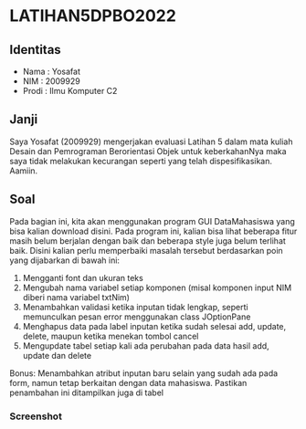 # LATIHAN5DPBO2022
## Identitas
- Nama : Yosafat
- NIM  : 2009929
- Prodi : Ilmu Komputer C2

## Janji
Saya Yosafat (2009929) mengerjakan evaluasi Latihan 5 dalam mata kuliah Desain dan Pemrograman Berorientasi Objek untuk keberkahanNya maka saya tidak melakukan kecurangan seperti yang telah dispesifikasikan. Aamiin.

## Soal
Pada bagian ini, kita akan menggunakan program GUI DataMahasiswa yang bisa kalian download disini. Pada program ini, kalian bisa lihat beberapa fitur masih belum berjalan dengan baik dan beberapa style juga belum terlihat baik. Disini kalian perlu memperbaiki masalah tersebut berdasarkan poin yang dijabarkan di bawah ini:
1. Mengganti font dan ukuran teks
2. Mengubah nama variabel setiap komponen (misal komponen input NIM diberi nama variabel txtNim)
3. Menambahkan validasi ketika inputan tidak lengkap, seperti memunculkan pesan error menggunakan class JOptionPane
4. Menghapus data pada label inputan ketika sudah selesai add, update, delete, maupun ketika menekan tombol cancel
5. Mengupdate tabel setiap kali ada perubahan pada data hasil add, update dan delete

Bonus:
Menambahkan atribut inputan baru selain yang sudah ada pada form, namun tetap berkaitan dengan data mahasiswa. Pastikan penambahan ini ditampilkan juga di tabel

### Screenshot
